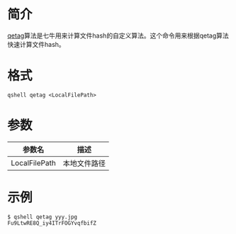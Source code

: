 # 简介
[qetag](https://github.com/qiniu/qetag)算法是七牛用来计算文件hash的自定义算法。这个命令用来根据qetag算法快速计算文件hash。

# 格式

```
qshell qetag <LocalFilePath>
```

# 参数
|参数名|描述|
|-------|----------|
|LocalFilePath|本地文件路径|

# 示例

```
$ qshell qetag yyy.jpg
Fu9LtwRE8Q_iy4ITrFOGYvqfbifZ
```
